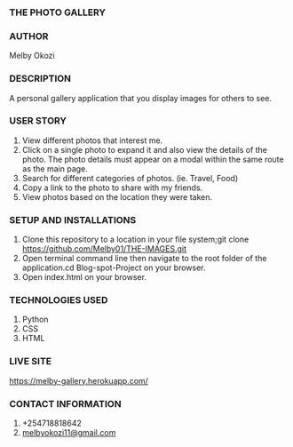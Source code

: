 ### THE PHOTO GALLERY

### AUTHOR
Melby Okozi

### DESCRIPTION
A personal gallery application that you display images for others to see.

### USER STORY
1. View different photos that interest me.
2. Click on a single photo to expand it and also view the details of the photo. The photo details must appear on a modal within the same route as the main page.
3. Search for different categories of photos. (ie. Travel, Food)
4. Copy a link to the photo to share with my friends.
5. View photos based on the location they were taken.

### SETUP AND INSTALLATIONS
1. Clone this repository to a location in your file system;git clone  https://github.com/Melby01/THE-IMAGES.git
2. Open terminal command line then navigate to the root folder of the application.cd Blog-spot-Project on your browser.
3. Open index.html on your browser.

### TECHNOLOGIES USED
1. Python
2. CSS
3. HTML

### LIVE SITE
https://melby-gallery.herokuapp.com/

### CONTACT INFORMATION
1. +254718818642
2. melbyokozi11@gmail.com

 